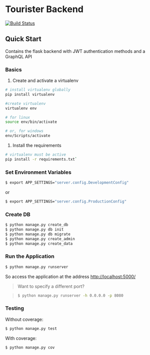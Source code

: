 # Tourister Backend

[![Build Status](https://travis-ci.org/TODO?branch=master)](https://travis-ci.org/TODO)

## Quick Start

Contains the flask backend with JWT authentication methods and a GraphQL API

### Basics

1. Create and activate a virtualenv

```bash
# install virtualenv globally
pip install virtualenv

#create virtualenv
virtualenv env

# for linux
source env/bin/activate

# or, for windows
env/Scripts/activate
```

1. Install the requirements

```bash
# virtualenv must be active
pip install -r requirements.txt`
```

### Set Environment Variables

```bash
$ export APP_SETTINGS="server.config.DevelopmentConfig"
```

or

```bash
$ export APP_SETTINGS="server.config.ProductionConfig"
```

### Create DB

```bash
$ python manage.py create_db
$ python manage.py db init
$ python manage.py db migrate
$ python manage.py create_admin
$ python manage.py create_data
```

### Run the Application

```bash
$ python manage.py runserver
```

So access the application at the address [http://localhost:5000/](http://localhost:5000/)

> Want to specify a different port?

> ```bash
> $ python manage.py runserver -h 0.0.0.0 -p 8080
> ```

### Testing

Without coverage:

```bash
$ python manage.py test
```

With coverage:

```bash
$ python manage.py cov
```
